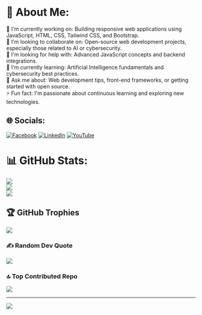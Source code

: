 # 💫 About Me:
🔭 I'm currently working on: Building responsive web applications using JavaScript, HTML, CSS, Tailwind CSS, and Bootstrap.<br>🤝 I'm looking to collaborate on: Open-source web development projects, especially those related to AI or cybersecurity.<br>💖 I'm looking for help with: Advanced JavaScript concepts and backend integrations.<br>🌱 I'm currently learning: Artificial Intelligence fundamentals and cybersecurity best practices.<br>💬 Ask me about: Web development tips, front-end frameworks, or getting started with open source.<br>⚡ Fun fact: I'm passionate about continuous learning and exploring new technologies.


## 🌐 Socials:
[![Facebook](https://img.shields.io/badge/Facebook-%231877F2.svg?logo=Facebook&logoColor=white)](https://facebook.com/https://www.facebook.com/MehediInTech/) [![LinkedIn](https://img.shields.io/badge/LinkedIn-%230077B5.svg?logo=linkedin&logoColor=white)](https://linkedin.com/in/https://www.linkedin.com/in/interfacebymehedi/) [![YouTube](https://img.shields.io/badge/YouTube-%23FF0000.svg?logo=YouTube&logoColor=white)](https://youtube.com/@https://www.youtube.com/@mehedi.interface) 
# 📊 GitHub Stats:
![](https://github-readme-stats.vercel.app/api?username=MehediAndInterface&theme=dark&hide_border=false&include_all_commits=false&count_private=false)<br/>
![](https://nirzak-streak-stats.vercel.app/?user=MehediAndInterface&theme=dark&hide_border=false)<br/>
![](https://github-readme-stats.vercel.app/api/top-langs/?username=MehediAndInterface&theme=dark&hide_border=false&include_all_commits=false&count_private=false&layout=compact)

## 🏆 GitHub Trophies
![](https://github-profile-trophy.vercel.app/?username=MehediAndInterface&theme=radical&no-frame=false&no-bg=true&margin-w=4)

### ✍️ Random Dev Quote
![](https://quotes-github-readme.vercel.app/api?type=horizontal&theme=radical)

### 🔝 Top Contributed Repo
![](https://github-contributor-stats.vercel.app/api?username=MehediAndInterface&limit=5&theme=dark&combine_all_yearly_contributions=true)

---
[![](https://visitcount.itsvg.in/api?id=MehediAndInterface&icon=0&color=0)](https://visitcount.itsvg.in)

<!-- Proudly created with GPRM ( https://gprm.itsvg.in ) -->
